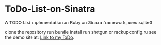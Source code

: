 # ToDo-List-on-Sinatra
A TODO List implementation on Ruby on Sinatra framework, uses sqlite3

clone the repository
run bundle install
run shotgun or rackup config.ru
see the demo site at: [Link to my ToDo]([https://pages.github.com/](https://todosinatrapostgres.herokuapp.com/signup)).

